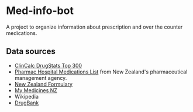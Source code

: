# Med-info-bot

A project to organize information about prescription and over the counter medications.

## Data sources

- [ClinCalc DrugStats Top 300][1]
- [Pharmac Hospital Medications List][2] from New Zealand's pharmaceutical management agency.
- [New Zealand Formulary][4]
- [My Medicines NZ][5]
- Wikipedia
- [DrugBank][3]


[1]: https://clincalc.com/DrugStats/Top300Drugs.aspx
[2]: https://schedule.pharmac.govt.nz/pub/HML/archive/
[3]: https://go.drugbank.com/
[4]: https://nzformulary.org/
[5]: https://www.mymedicines.nz/
